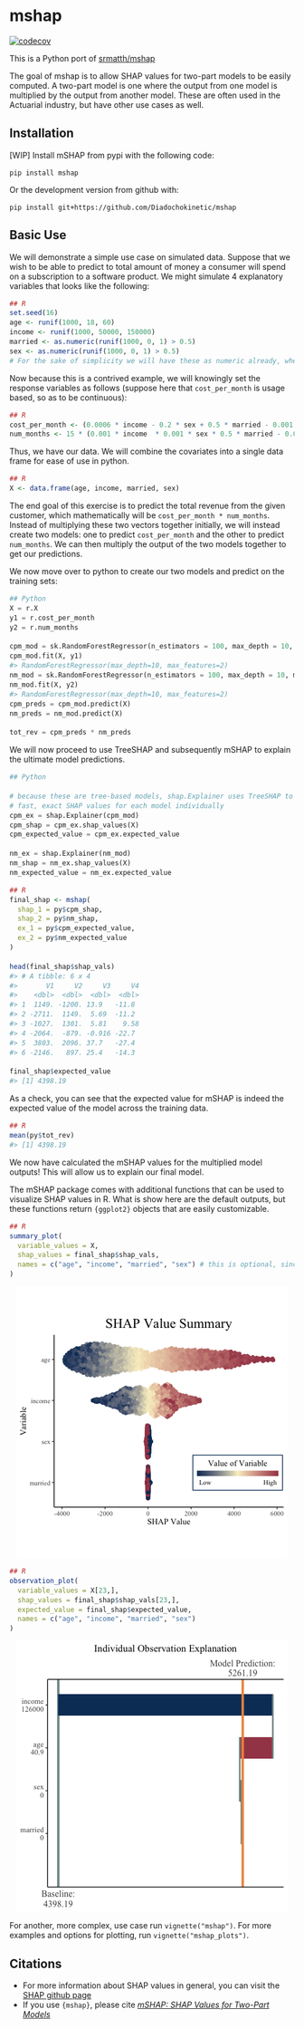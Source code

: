 
<!-- README.md is generated from README.Rmd. Please edit that file -->

# mshap

<!-- badges: start -->

[![codecov](https://codecov.io/gh/srmatth/mshap/branch/main/graph/badge.svg?token=80MEJIXXX9)](https://codecov.io/gh/Diadochokinetic/mshap)
<!-- badges: end -->

This is a Python port of [srmatth/mshap](https://github.com/srmatth/mshap)

The goal of mshap is to allow SHAP values for two-part models to be
easily computed. A two-part model is one where the output from one model
is multiplied by the output from another model. These are often used in
the Actuarial industry, but have other use cases as well.


## Installation

[WIP] Install mSHAP from pypi with the following code:

```
pip install mshap
```

Or the development version from github with:

```
pip install git+https://github.com/Diadochokinetic/mshap
```

## Basic Use

We will demonstrate a simple use case on simulated data. Suppose that we
wish to be able to predict to total amount of money a consumer will
spend on a subscription to a software product. We might simulate 4
explanatory variables that looks like the following:

``` r
## R
set.seed(16)
age <- runif(1000, 18, 60)
income <- runif(1000, 50000, 150000)
married <- as.numeric(runif(1000, 0, 1) > 0.5)
sex <- as.numeric(runif(1000, 0, 1) > 0.5)
# For the sake of simplicity we will have these as numeric already, where 0 represents male and 1 represents female
```

Now because this is a contrived example, we will knowingly set the
response variables as follows (suppose here that `cost_per_month` is
usage based, so as to be continuous):

``` r
## R
cost_per_month <- (0.0006 * income - 0.2 * sex + 0.5 * married - 0.001 * age) + 10
num_months <- 15 * (0.001 * income  * 0.001 * sex * 0.5 * married - 0.05 * age)^2
```

Thus, we have our data. We will combine the covariates into a single
data frame for ease of use in python.

``` r
## R
X <- data.frame(age, income, married, sex)
```

The end goal of this exercise is to predict the total revenue from the
given customer, which mathematically will be
`cost_per_month * num_months`. Instead of multiplying these two vectors
together initially, we will instead create two models: one to predict
`cost_per_month` and the other to predict `num_months`. We can then
multiply the output of the two models together to get our predictions.

We now move over to python to create our two models and predict on the
training sets:

``` python
## Python
X = r.X
y1 = r.cost_per_month
y2 = r.num_months

cpm_mod = sk.RandomForestRegressor(n_estimators = 100, max_depth = 10, max_features = 2)
cpm_mod.fit(X, y1)
#> RandomForestRegressor(max_depth=10, max_features=2)
nm_mod = sk.RandomForestRegressor(n_estimators = 100, max_depth = 10, max_features = 2)
nm_mod.fit(X, y2)
#> RandomForestRegressor(max_depth=10, max_features=2)
cpm_preds = cpm_mod.predict(X)
nm_preds = nm_mod.predict(X)

tot_rev = cpm_preds * nm_preds
```

We will now proceed to use TreeSHAP and subsequently mSHAP to explain
the ultimate model predictions.

``` python
## Python

# because these are tree-based models, shap.Explainer uses TreeSHAP to calculate
# fast, exact SHAP values for each model individually
cpm_ex = shap.Explainer(cpm_mod)
cpm_shap = cpm_ex.shap_values(X)
cpm_expected_value = cpm_ex.expected_value

nm_ex = shap.Explainer(nm_mod)
nm_shap = nm_ex.shap_values(X)
nm_expected_value = nm_ex.expected_value
```

``` r
## R
final_shap <- mshap(
  shap_1 = py$cpm_shap, 
  shap_2 = py$nm_shap, 
  ex_1 = py$cpm_expected_value, 
  ex_2 = py$nm_expected_value
)

head(final_shap$shap_vals)
#> # A tibble: 6 x 4
#>       V1     V2     V3     V4
#>    <dbl>  <dbl>  <dbl>  <dbl>
#> 1  1149. -1200. 13.9   -11.8 
#> 2 -2711.  1149.  5.69  -11.2 
#> 3 -1027.  1301.  5.81    9.58
#> 4 -2064.  -879. -0.916 -22.7 
#> 5  3803.  2096. 37.7   -27.4 
#> 6 -2146.   897. 25.4   -14.3

final_shap$expected_value
#> [1] 4398.19
```

As a check, you can see that the expected value for mSHAP is indeed the
expected value of the model across the training data.

``` r
## R
mean(py$tot_rev)
#> [1] 4398.19
```

We now have calculated the mSHAP values for the multiplied model
outputs! This will allow us to explain our final model.

The mSHAP package comes with additional functions that can be used to
visualize SHAP values in R. What is show here are the default outputs,
but these functions return `{ggplot2}` objects that are easily
customizable.

``` r
## R
summary_plot(
  variable_values = X,
  shap_values = final_shap$shap_vals, 
  names = c("age", "income", "married", "sex") # this is optional, since X has column names
)
```

<img src="man/figures/README-unnamed-chunk-10-1.png" style="display: block; margin: auto;" />

``` r
## R
observation_plot(
  variable_values = X[23,],
  shap_values = final_shap$shap_vals[23,],
  expected_value = final_shap$expected_value,
  names = c("age", "income", "married", "sex")
)
```

<img src="man/figures/README-unnamed-chunk-11-1.png" style="display: block; margin: auto;" />

For another, more complex, use case run `vignette("mshap")`. For more
examples and options for plotting, run `vignette("mshap_plots")`.

## Citations

-   For more information about SHAP values in general, you can visit the
    [SHAP github page](https://github.com/slundberg/shap)
-   If you use `{mshap}`, please cite [*mSHAP: SHAP Values for Two-Part
    Models*](https://arxiv.org/abs/2106.08990)
